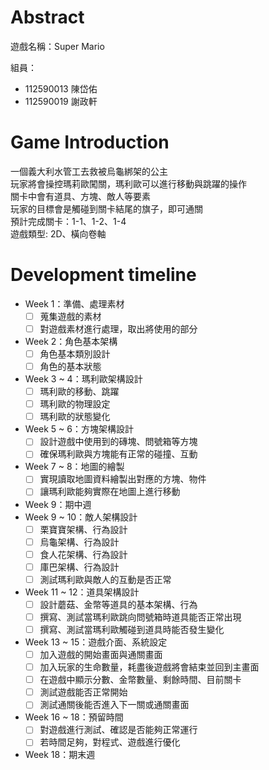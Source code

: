 # Abstract

遊戲名稱：Super Mario

組員：

- 112590013 陳岱佑
- 112590019 謝政軒

# Game Introduction

一個義大利水管工去救被烏龜綁架的公主
<br>
玩家將會操控瑪莉歐闖關，瑪利歐可以進行移動與跳躍的操作
<br>
關卡中會有道具、方塊、敵人等要素
<br>
玩家的目標會是觸碰到關卡結尾的旗子，即可通關
<br>
預計完成關卡：1-1、1-2、1-4
<br>
遊戲類型: 2D、橫向卷軸

# Development timeline
- Week 1：準備、處理素材
  - [ ] 蒐集遊戲的素材
  - [ ] 對遊戲素材進行處理，取出將使用的部分
- Week 2：角色基本架構
  - [ ] 角色基本類別設計
  - [ ] 角色的基本狀態
- Week 3 ~ 4：瑪利歐架構設計
  - [ ] 瑪利歐的移動、跳躍
  - [ ] 瑪利歐的物理設定
  - [ ] 瑪利歐的狀態變化
- Week 5 ~ 6：方塊架構設計
  - [ ] 設計遊戲中使用到的磚塊、問號箱等方塊
  - [ ] 確保瑪利歐與方塊能有正常的碰撞、互動
- Week 7 ~ 8：地圖的繪製
  - [ ] 實現讀取地圖資料繪製出對應的方塊、物件
  - [ ] 讓瑪利歐能夠實際在地圖上進行移動
- Week 9：期中週
- Week 9 ~ 10：敵人架構設計
  - [ ] 栗寶寶架構、行為設計
  - [ ] 烏龜架構、行為設計
  - [ ] 食人花架構、行為設計
  - [ ] 庫巴架構、行為設計
  - [ ] 測試瑪利歐與敵人的互動是否正常
- Week 11 ~ 12：道具架構設計
  - [ ] 設計蘑菇、金幣等道具的基本架構、行為
  - [ ] 撰寫、測試當瑪利歐跳向問號箱時道具能否正常出現
  - [ ] 撰寫、測試當瑪利歐觸碰到道具時能否發生變化
- Week 13 ~ 15：遊戲介面、系統設定
  - [ ] 加入遊戲的開始畫面與通關畫面
  - [ ] 加入玩家的生命數量，耗盡後遊戲將會結束並回到主畫面
  - [ ] 在遊戲中顯示分數、金幣數量、剩餘時間、目前關卡
  - [ ] 測試遊戲能否正常開始
  - [ ] 測試通關後能否進入下一關或通關畫面
- Week 16 ~ 18：預留時間
  - [ ] 對遊戲進行測試、確認是否能夠正常運行
  - [ ] 若時間足夠，對程式、遊戲進行優化
- Week 18：期末週